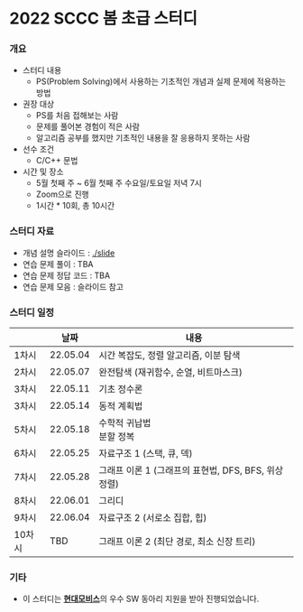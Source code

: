 # 2022 SCCC 봄 초급 스터디

### 개요

* 스터디 내용
  * PS(Problem Solving)에서 사용하는 기초적인 개념과 실제 문제에 적용하는 방법
* 권장 대상
  * PS를 처음 접해보는 사람
  * 문제를 풀어본 경험이 적은 사람
  * 알고리즘 공부를 했지만 기초적인 내용을 잘 응용하지 못하는 사람
* 선수 조건
  * C/C++ 문법
* 시간 및 장소
  * 5월 첫째 주 ~ 6월 첫째 주 수요일/토요일 저녁 7시
  * Zoom으로 진행
  * 1시간 * 10회, 총 10시간

### 스터디 자료

* 개념 설명 슬라이드 : [./slide](./slide)
* 연습 문제 풀이 : TBA
* 연습 문제 정답 코드 : TBA
* 연습 문제 모음 : 슬라이드 참고

### 스터디 일정

|        | 날짜     | 내용                                                 |
| ------ | -------- | ---------------------------------------------------- |
| 1차시  | 22.05.04 | 시간 복잡도, 정렬 알고리즘, 이분 탐색                |
| 2차시  | 22.05.07 | 완전탐색 (재귀함수, 순열, 비트마스크)                |
| 3차시  | 22.05.11 | 기초 정수론                                          |
| 3차시  | 22.05.14 | 동적 계획법                                          |
| 5차시  | 22.05.18 | 수학적 귀납법<br />분할 정복                         |
| 6차시  | 22.05.25 | 자료구조 1 (스택, 큐, 덱)                            |
| 7차시  | 22.05.28 | 그래프 이론 1 (그래프의 표현법, DFS, BFS, 위상 정렬) |
| 8차시  | 22.06.01 | 그리디                                               |
| 9차시  | 22.06.04 | 자료구조 2 (서로소 집합, 힙)                         |
| 10차시 | TBD      | 그래프 이론 2 (최단 경로, 최소 신장 트리)            |

### 기타

* 이 스터디는 [**현대모비스**](https://www.mobis.co.kr/kr/index.do)의 우수 SW 동아리 지원을 받아 진행되었습니다.